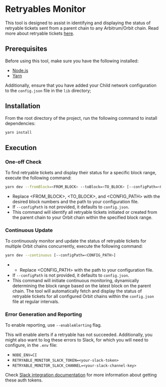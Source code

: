 # Retryables Monitor

This tool is designed to assist in identifying and displaying the status of retryable tickets sent from a parent chain to any Arbitrum/Orbit chain. Read more about retryable tickets [here](https://docs.arbitrum.io/arbos/l1-to-l2-messaging).

## Prerequisites

Before using this tool, make sure you have the following installed:

- [Node.js](https://nodejs.org/en)
- [Yarn](https://classic.yarnpkg.com/lang/en/docs/install/#mac-stable)

Additionally, ensure that you have added your Child network configuration to the `config.json` file in the `lib` directory;

## Installation

From the root directory of the project, run the following command to install dependencies:

```bash
yarn install
```

## Execution

### One-off Check

To find retryable tickets and display their status for a specific block range, execute the following command:

```bash
yarn dev --fromBlock=<FROM_BLOCK> --toBlock=<TO_BLOCK> [--configPath=<CONFIG_PATH>]
```

- Replace <FROM_BLOCK>, <TO_BLOCK>, and <CONFIG_PATH> with the desired block numbers and the path to your configuration file.
- If `--configPath` is not provided, it defaults to `config.json`.
- This command will identify all retryable tickets initiated or created from the parent chain to your Orbit chain within the specified block range.

### Continuous Update

To continuously monitor and update the status of retryable tickets for multiple Orbit chains concurrently, execute the following command:

```bash
yarn dev --continuous [--configPath=<CONFIG_PATH>]
```

- - Replace <CONFIG_PATH> with the path to your configuration file.
- If `--configPath` is not provided, it defaults to `config.json`.
- This command will initiate continuous monitoring, dynamically determining the block range based on the latest block on the parent chain. The tool will automatically fetch and display the status of retryable tickets for all configured Orbit chains within the `config.json` file at regular intervals.

### Error Generation and Reporting

To enable reporting, use `--enableAlerting` flag.

This will enable alerts if a retryable has not succeeded. Additionally, you might also want to log these errors to Slack, for which you will need to configure, in the `.env` file:

- `NODE_ENV=CI`
- `RETRYABLE_MONITOR_SLACK_TOKEN=<your-slack-token>`
- `RETRYABLE_MONITOR_SLACK_CHANNEL=<your-slack-channel-key>`

Check [Slack integration documentation](https://api.slack.com/quickstart) for more information about getting these auth tokens.
